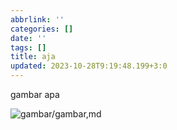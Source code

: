 ```yaml
---
abbrlink: ''
categories: []
date: ''
tags: []
title: aja
updated: 2023-10-28T9:19:48.199+3:0
---
```

gambar apa


![gambar/gambar,md](gambar/gambar,md)
